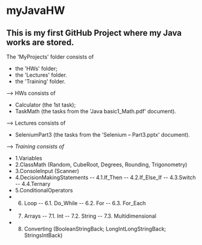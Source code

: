 # myJavaHW
This is my first GitHub Project where my Java works are stored.
-----------
The 'MyProjects' folder consists of 
- the 'HWs' folder;
- the 'Lectures' folder.
- the 'Training' folder.


--> HWs consists of
- Calculator (the 1st task);
- TaskMath (the tasks from the 'Java basic1_Math.pdf' document).


--> Lectures consists of
- SeleniumPart3 (the tasks from the 'Selenium – Part3.pptx' document).

--> *Training consists of*
- 1.Variables
- 2.ClassMath (Random, CubeRoot, Degrees, Rounding, Trigonometry)
- 3.ConsoleInput (Scanner)
- 4.DecisionMakingStatements
-- 4.1.If_Then
-- 4.2.If_Else_If
-- 4.3.Switch
-- 4.4.Ternary
- 5.ConditionalOperators	
- 6. Loop
-- 6.1. Do_While
-- 6.2. For
-- 6.3. For_Each
- 7. Arrays
-- 7.1. Int
-- 7.2. String
-- 7.3. Multidimensional
- 8. Converting (BooleanStringBack; LongIntLongStringBack; StringsIntBack)
